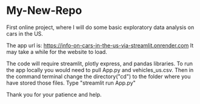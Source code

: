 # My-New-Repo

First online project, where I will do some basic exploratory data analysis on cars in the US.

The app url is: https://info-on-cars-in-the-us-via-streamlit.onrender.com
It may take a while for the website to load.

The code will require streamlit, plotly express, and pandas libraries.
To run the app locally you would need to pull App.py and vehicles_us.csv.
Then in the command terminal change the directory("cd") to the folder where you have stored those files.
Type "streamlit run App.py" 


Thank you for your patience and help.
